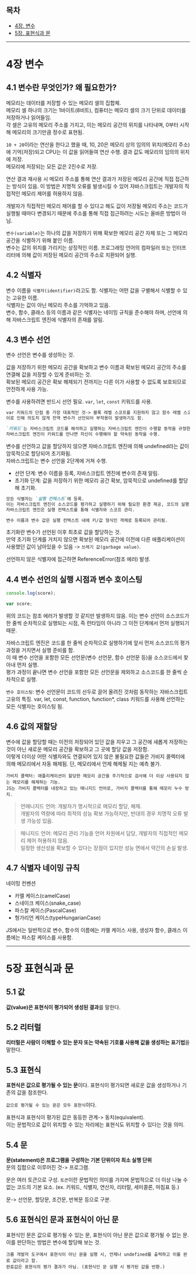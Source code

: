 ## 목차

- [4장. 변수](#4장-변수)
- [5장. 표현식과 문](#5장-표현식과-문)

---

# 4장 변수

## 4.1 변수란 무엇인가? 왜 필요한가?

메모리는 데이터를 저장할 수 있는 메모리 셀의 집합체.  
메모리 셀 하나의 크기는 1바이트(8비트), 컴퓨터는 메모리 셀의 크기 단위로 데이터를 저장하거나 읽어들임.  
각 셀은 고유의 메모리 주소를 가지고, 이는 메모리 공간의 위치를 나타내며, 0부터 시작해 메모리의 크기만큼 정수로 표현됨.

`10 + 20`이라는 연산을 한다고 했을 때, 10, 20은 메모리 상의 임의의 위치(메모리 주소)에 기억(저장)되고 CPU는 이 값을 읽어들여 연산 수행. 결과 값도 메모리의 임의의 위치에 저장.  
메모리에 저장되는 모든 값은 2진수로 저장.

연산 결과 재사용 시 메모리 주소를 통해 연산 결과가 저장된 메모리 공간에 직접 접근하는 방식이 있음. 이 방법은 치명적 오류를 발생시킬 수 있어 자바스크립트는 개발자의 직접적인 메모리 제어를 허용하지 않음.

개발자가 직접적인 메모리 제어를 할 수 있다고 해도 값이 저장될 메모리 주소는 코드가 실행될 때마다 변경되기 때문에 주소를 통해 직접 접근하려는 시도는 올바른 방법이 아님.

`변수(variable)`는 하나의 값을 저장하기 위해 확보한 메모리 공간 자체 또는 그 메모리 공간을 식별하기 위해 붙인 이름.  
변수는 값의 위치를 가리키는 상징적인 이름. 프로그래밍 언어의 컴파일러 또는 인터프리터에 의해 값이 저장된 메모리 공간의 주소로 치환되어 실행.

## 4.2 식별자

변수 이름을 `식별자(identifier)`라고도 함. 식별자는 어떤 값을 구별해서 식별할 수 있는 고유한 이름.  
식별자는 값이 아닌 메모리 주소를 기억하고 있음.  
변수, 함수, 클래스 등의 이름과 같은 식별자는 네이밍 규칙을 준수해야 하며, 선언에 의해 자바스크립트 엔진에 식별자의 존재를 알림.

## 4.3 변수 선언

변수 선언은 변수를 생성하는 것.

값을 저장하기 위한 메모리 공간을 확보하고 변수 이름과 확보된 메모리 공간의 주소를 연결해 값을 저장할 수 있게 준비하는 것.  
확보된 메모리 공간은 확보 해제되기 전까지는 다른 이가 사용할 수 없도록 보호되므로 안전하게 사용 가능.

변수를 사용하려면 반드시 선언 필요. `var`, `let`, `const` 키워드를 사용.

```md
var 키워드의 단점 중 가장 대표적인 것-> 블록 레벨 스코프를 지원하지 않고 함수 레벨 스코프를 지원한다는 것.  
이로 인해 의도치 않게 전역 변수가 선언되어 부작용이 발생하기도 함.

`키워드`는 자바스크립트 코드를 해석하고 실행하는 자바스크립트 엔진이 수행할 동작을 규정한 일종의 명령.  
자바스크립트 엔진이 키워드를 만나면 자신이 수행해야 할 약속된 동작을 수행.
```

변수를 선언하고 값을 할당하지 않으면 자바스크립트 엔진에 의해 undefined라는 값이 암묵적으로 할당되어 초기화됨.  
자바스크립트는 변수 선언을 2단계에 거쳐 수행.

- 선언 단계: 변수 이름을 등록, 자바스크립트 엔진에 변수의 존재 알림.
- 초기화 단계: 값을 저장하기 위한 메모리 공간 확보, 암묵적으로 undefined를 할당해 초기화.

```md
모든 식별자는 `실행 컨텍스트`에 등록.  
이는 자바스크립트 엔진이 소스코드를 평가하고 실행하기 위해 필요한 환경 제공, 코드의 실행 결과를 실제로 관리하는 영역.  
자바스크립트 엔진은 실행 컨텍스트를 통해 식별자와 스코프 관리.

변수 이름과 변수 값은 실행 컨텍스트 내에 키/값 형식인 객체로 등록되어 관리됨.
```

초기화란 변수가 선언된 이후 최초로 값을 할당하는 것.  
만약 초기화 단계를 거치지 않으면 확보된 메모리 공간에 이전에 다른 애플리케이션이 사용했던 값이 남아있을 수 있음 -> `쓰레기 값(garbage value)`.

선언하지 않은 식별자에 접근하면 ReferenceError(참조 에러) 발생.

## 4.4 변수 선언의 실행 시점과 변수 호이스팅

```js
console.log(score);

var score;
```

위의 코드는 참조 에러가 발생할 것 같지만 발생하지 않음. 이는 변수 선언이 소스코드가 한 줄씩 순차적으로 실행되는 시점, 즉 런타임이 아니라 그 이전 단계에서 먼저 실행되기 때문.

자바스크립트 엔진은 코드를 한 줄씩 순차적으로 실행하기에 앞서 먼저 소스코드의 평가 과정을 거치면서 실행 준비를 함.  
이 때 변수 선언을 포함한 모든 선언문(변수 선언문, 함수 선언문 등)을 소스코드에서 찾아내 먼저 실행.  
평가 과정이 끝나면 변수 선언을 포함한 모든 선언문을 제외하고 소스코드를 한 줄씩 순차적으로 실행.

`변수 호이스팅`: 변수 선언문이 코드의 선두로 끌어 올려진 것처럼 동작하는 자바스크립트 고유의 특징. var, let, const, function, function\*, class 키워드를 사용해 선언하는 모든 식별자는 호이스팅 됨.

## 4.6 값의 재할당

변수에 값을 할당할 때는 이전의 저장되어 있던 값을 지우고 그 공간에 새롭게 저장하는 것이 아닌 새로운 메모리 공간을 확보하고 그 곳에 할당 값을 저장함.  
이렇게 더이상 어떤 식별자와도 연결되어 있지 않은 불필요한 값들은 가비지 콜렉터에 의해 메모리에서 자동 해제됨. 단, 메모리에서 언제 해제될 지는 예측 불가.

    가비지 콜렉터: 애플리케이션이 할당한 메모리 공간을 주기적으로 검사해 더 이상 사용되지 않는 메모리를 해제하는 기능.
    JS는 가비지 콜렉터를 내장하고 있는 매니지드 언어로, 가비지 콜렉터를 통해 메모리 누수 방지.

> 언매니지드 언어: 개발자가 명시적으로 메모리 할당, 해제.  
> 개발자의 역량에 따라 최적의 성능 확보 가능하지만, 반대의 경우 치명적 오류 발생 가능성 있음.

> 매니지드 언어: 메모리 관리 기능을 언어 차원에서 담당, 개발자의 직접적인 메모리 제어 허용하지 않음.  
> 일정한 생산성을 확보할 수 있다는 장점이 있지만 성능 면에서 약간의 손실 발생.

## 4.7 식별자 네이밍 규칙

네이밍 컨벤션

- 카멜 케이스(camelCase)
- 스네이크 케이스(snake_case)
- 파스칼 케이스(PascalCase)
- 헝가리언 케이스(typeHungarianCase)

JS에서는 일반적으로 변수, 함수의 이름에는 카멜 케이스 사용, 생성자 함수, 클래스 이름에는 파스칼 케이스를 사용함.

---

# 5장 표현식과 문

## 5.1 값

**값(value)은 표현식이 평가되어 생성된 결과**를 말한다.

## 5.2 리터럴

**리터럴은 사람이 이해할 수 있는 문자 또는 약속된 기호를 사용해 값을 생성하는 표기법**을 말한다.

## 5.3 표현식

**표현식은 값으로 평가될 수 있는 문**이다. 표현식이 평가되면 새로운 값을 생성하거나 기존의 값을 참조한다.

`값으로 평가될 수 있는 문은 모두 표현식`이다.

표현식과 표현식이 평가된 값은 동등한 관계-> 동치(equivalent).  
이는 문법적으로 값이 위치할 수 있는 자리에는 표현식도 위치할 수 있다는 것을 의미.

## 5.4 문

**문(statement)은 프로그램을 구성하는 기본 단위이자 최소 실행 단위**  
문의 집합으로 이루어진 것-> 프로그램.

문은 여러 토큰으로 구성. `토큰`이란 문법적인 의미를 가지며 문법적으로 더 이상 나눌 수 없는 코드의 기본 요소. (ex. 키워드, 식별자, 연산자, 리터럴, 세미콜론, 마침표 등.)

문-> 선언문, 할당문, 조건문, 반복문 등으로 구분.

## 5.6 표현식인 문과 표현식이 아닌 문

표현식인 문은 값으로 평가될 수 있는 문, 표현식이 아닌 문은 값으로 평가될 수 없는 문.  
이를 판단하는 방법은 변수에 할당해 보는 것.

    크롬 개발자 도구에서 표현식이 아닌 문을 실행 시, 언제나 undefined를 출력하고 이를 완료 값이라고 함.
    완료값은 표현식의 평가 결과가 아님. (표현식인 문 실행 시 평가된 값을 반환.)
